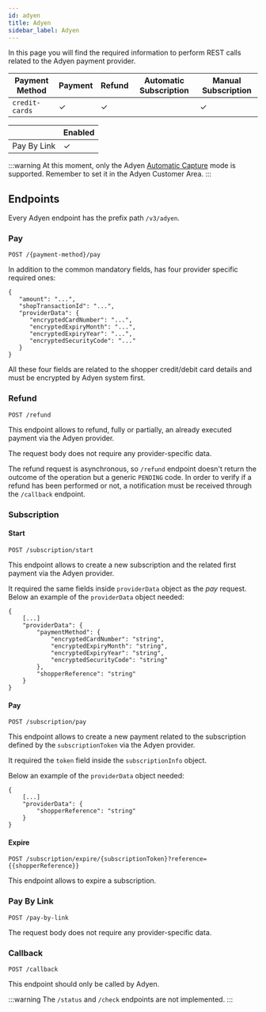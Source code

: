```yaml
---
id: adyen
title: Adyen
sidebar_label: Adyen
---
```


<!--
WARNING: this file was automatically generated by Mia-Platform Doc Aggregator.
DO NOT MODIFY IT BY HAND.
Instead, modify the source file and run the aggregator to regenerate this file.
-->

In this page you will find the required information to perform REST calls related to the Adyen payment provider.

| Payment Method | Payment | Refund | Automatic Subscription | Manual Subscription |
|----------------|---------|--------|------------------------|---------------------|
| `credit-cards` | ✓       | ✓      |                        | ✓                   | 

|              | Enabled |
|--------------|---------|
| Pay By Link  | ✓       |

:::warning
At this moment, only the Adyen [Automatic Capture](https://docs.adyen.com/online-payments/classic-integrations/modify-payments/capture#automatic-capture) mode is supported. Remember to set it in the Adyen Customer Area.
:::

## Endpoints

Every Adyen endpoint has the prefix path `/v3/adyen`.

### Pay

`POST /{payment-method}/pay`

In addition to the common mandatory fields, has four provider specific required ones:
```jsonc
{
   "amount": "...",
   "shopTransactionId": "...",
   "providerData": {
      "encryptedCardNumber": "...",
      "encryptedExpiryMonth": "...",
      "encryptedExpiryYear": "...",
      "encryptedSecurityCode": "..."
   }
}
```
All these four fields are related to the shopper credit/debit card details and must be encrypted by Adyen system first. 

### Refund

`POST /refund`

This endpoint allows to refund, fully or partially, an already executed payment via the Adyen provider.

The request body does not require any provider-specific data.

The refund request is asynchronous, so `/refund` endpoint doesn't return the outcome of the operation but a generic `PENDING` code. 
In order to verify if a refund has been performed or not, a notification must be received through the `/callback` endpoint.

### Subscription

#### Start

`POST /subscription/start`

This endpoint allows to create a new subscription and the related first payment via the Adyen provider.

It required the same fields inside `providerData` object as the *pay* request.
Below an example of the `providerData` object needed:
```jsonc
{
    [...]
    "providerData": {
        "paymentMethod": {
            "encryptedCardNumber": "string",
            "encryptedExpiryMonth": "string",
            "encryptedExpiryYear": "string",
            "encryptedSecurityCode": "string"
        },
        "shopperReference": "string"
    }
}
```

#### Pay

`POST /subscription/pay`

This endpoint allows to create a new payment related to the subscription defined by the `subscriptionToken` via the Adyen provider.

It required the `token` field inside the `subscriptionInfo` object.

Below an example of the `providerData` object needed:
```jsonc
{
    [...]
    "providerData": {
        "shopperReference": "string"
    }
}
```

#### Expire

`POST /subscription/expire/{subscriptionToken}?reference={{shopperReference}}`

This endpoint allows to expire a subscription.

### Pay By Link

`POST /pay-by-link`

The request body does not require any provider-specific data.

### Callback

`POST /callback`

This endpoint should only be called by Adyen.

:::warning
The `/status` and `/check` endpoints are not implemented.
:::
